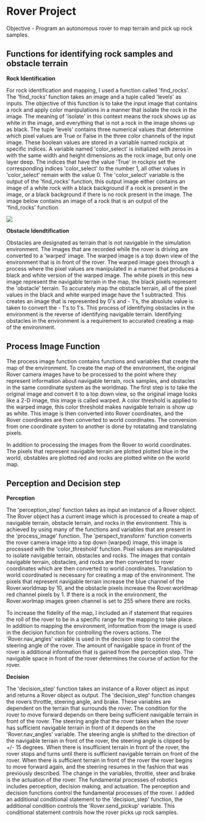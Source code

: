 # Rover Project

Objective - Program an autonomous rover to map terrain and pick up rock samples.

## Functions for identifying rock samples and obstacle terrain

**Rock Identification**

For rock identification and mapping, I used a function called 'find_rocks'. The 'find_rocks' function takes an image and a tuple called 'levels' as inputs. The objective of this function is to take the input image that contains a rock and apply color manipulations in a manner that isolate the rock in the image. The meaning of 'isolate' in this context means the rock shows up as white in the image, and everything that is not a rock in the image shows up as black. The tuple 'levels' contains three numerical values that determine which pixel values are True or False in the three color channels of the input image. These boolean values are stored in a variable named rockpix at specific indices. A variable named 'color_select' is initialized with zeros in with the same width and height dimensions as the rock image, but only one layer deep. The indices that have the value 'True' in rockpix set the corresponding indices 'color_select' to the number 1, all other values in 'color_select' remain with the value 0. The 'color_select' variable is the output of the 'find_rocks' function, this output image either contains an image of a white rock with a black background if a rock is present in the image, or a black background if there is no rock present in the image. The image below contains an image of a rock that is an output of the 'find_rocks' function.

![](IsolatedRock.png)

**Obstacle Idendtification**

Obstacles are designated as terrain that is not navigable in the simulation environment. The images that are recorded while the rover is driving are converted to a 'warped' image. The warped image is a top down view of the environment that is in front of the rover. The warped image goes through a process where the pixel values are manipulated in a manner that produces a black and white version of the warped image. The white pixels in this new image represent the navigable terrain in the map, the black pixels represent the 'obstacle' terrain. To accurately map the obstacle terrain, all of the pixel values in the black and white warped image have the 1 subtracted. This creates an image that is represented by 0's and - 1's, the absolute value is taken to convert the - 1's to 1's. This process of identifying obstacles in the environment is the reverse of identifying navigable terrain. Identifying obstacles in the environment is a requirement to accurated creating a map of the environment. 

## Process Image Function

The process image function contains functions and variables that create the map of the environment. To create the map of the environment, the original Rover camera images have to be processed to the point where they represent information about navigable terrain, rock samples, and obstacles in the same coordinate system as the worldmap. The first step is to take the original image and convert it to a top down view, so the original image looks like a 2-D image, this image is called warped. A color threshold is applied to the warped image, this color threshold makes navigable terrain is show up as white. This image is then converted into Rover coordinates, and the Rover coordinates are then converted to world coordinates. The conversion from one coordinate system to another is done by rotatating and translating pixels. 

In addition to processing the images from the Rover to world coordinates. The pixels that represent navigable terrain are plotted plotted blue in the world, obstables are plotted red and rocks are plotted white on the world map.

## Perception and Decision step

**Perception**

The 'perception_step' function takes as input an instance of a Rover object. The Rover object has a current image which is processed to create a map of navigable terrain, obstacle terrain, and rocks in the environment. This is achieved by using many of the functions and variables that are present in the 'process_image' function. The 'perspect_transform' function converts the rover camera image into a top down (warped) image, this image is processed with the 'color_threshold' function. Pixel values are manipulated to isolate navigable terrain, obstacles and rocks. The images that contain navigable terrain, obstacles, and rocks are then converted to rover coordinates which are then converted to world coordinates. Translation to world coordinated is necessary for creating a map of the environment. The pixels that represent navigable terrain increase the blue channel of the Rover.worldmap by 10, and the obstacle pixels increase the Rover.worldmap red channel pixels by 1. If there is a rock in the environment, the Rover.worlmap images green channel is set to 255 where there are rocks.

To increase the fidelity of the map, I included an if statement that requires the roll of the rover to be in a specific range for the mapping to take place. In addition to mapping the environment, information from the image is used in the decision function for controlling the rovers actions. The 'Rover.nav_angles' variable is used in the decision step to control the steering angle of the rover. The amount of navigable space in front of the rover is additional information that is gained from the perception step. The navigable space in front of the rover determines the course of action for the rover.

**Decision**

The 'decision_step' function takes an instance of a Rover object as input and returns a Rover object as output. The 'decision_step' function changes the rovers throttle, steering angle, and brake. These variables are dependent on the terrain that surrounds the rover. The condition for the rover to move forward depends on there being sufficient navigable terrain in front of the rover. The steering angle that the rover takes when the rover has sufficient navigable terrain in front of it depends on the 'Rover.nav_angles' variable. The steering angle is shifted to the direction of the navigable terrain in front of the rover, the steering angle is clipped by +/- 15 degrees. When there is insufficient terrain in front of the rover, the rover stops and turns until there is sufficient navigable terrain on front of the rover. When there is sufficient terrain in front of the rover the rover begins to move forward again, and the steering resumes in the fashion that was previously described. The change in the variables, throttle, steer and brake is the actuation of the rover. The fundamental processes of robotics includes perception, decision making, and actuation. The perception and decision functions control the fundamental processes of the rover. I added an additional conditional statement to the 'decision_step' function, the additional condition controls the 'Rover.send_pickup' variable. This conditional statement controls how the rover picks up rock samples.

